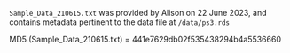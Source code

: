 `Sample_Data_210615.txt` was provided by Alison on 22 June 2023, and contains metadata pertinent to the data file at `/data/ps3.rds`

MD5 (Sample_Data_210615.txt) = 441e7629db02f535438294b4a5536660
